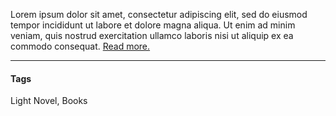 Lorem ipsum dolor sit amet, consectetur adipiscing elit, sed do 
eiusmod tempor incididunt ut labore et dolore magna aliqua. 
Ut enim ad minim veniam, quis nostrud exercitation ullamco 
laboris nisi ut aliquip ex ea commodo consequat. [Read more.](https://www.lipsum.com/)

---

#### Tags

Light Novel, Books

